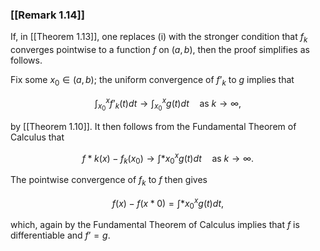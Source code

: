 ### [[Remark 1.14]]

If, in [[Theorem 1.13]], one replaces (i) with the stronger condition that $f_k$ converges pointwise to a function $f$ on $(a,b)$, then the proof simplifies as follows.

Fix some $x_0\in (a,b)$; the uniform convergence of $f’_k$ to $g$ implies that

$$ \int _{x_0}^x f’_k(t) dt \to \int _{x_0}^x g(t) dt \quad \textrm {as } k\to \infty , $$

by [[Theorem 1.10]]. It then follows from the Fundamental Theorem of Calculus that

$$ f*k(x) - f_k(x_0) \to \int *{x_0}^x g(t) dt \quad \textrm {as } k\to \infty . $$

The pointwise convergence of $f_k$ to $f$ then gives

$$ f(x) - f(x*0) = \int *{x_0}^x g(t) dt, $$

which, again by the Fundamental Theorem of Calculus implies that $f$ is differentiable and $f’=g$.